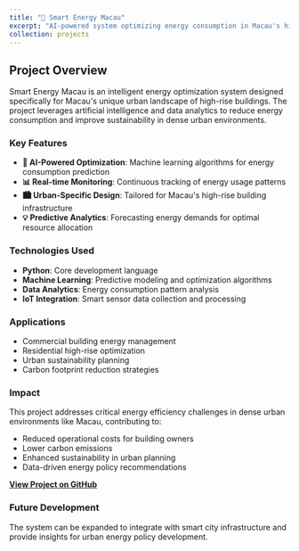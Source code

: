 ```yaml
---
title: "🏢 Smart Energy Macau"
excerpt: "AI-powered system optimizing energy consumption in Macau's high-rise buildings through intelligent monitoring and predictive analytics."
collection: projects
---
```


## Project Overview

Smart Energy Macau is an intelligent energy optimization system designed specifically for Macau's unique urban landscape of high-rise buildings. The project leverages artificial intelligence and data analytics to reduce energy consumption and improve sustainability in dense urban environments.

### Key Features

- **🤖 AI-Powered Optimization**: Machine learning algorithms for energy consumption prediction
- **📊 Real-time Monitoring**: Continuous tracking of energy usage patterns
- **🏙️ Urban-Specific Design**: Tailored for Macau's high-rise building infrastructure
- **💡 Predictive Analytics**: Forecasting energy demands for optimal resource allocation

### Technologies Used

- **Python**: Core development language
- **Machine Learning**: Predictive modeling and optimization algorithms
- **Data Analytics**: Energy consumption pattern analysis
- **IoT Integration**: Smart sensor data collection and processing

### Applications

- Commercial building energy management
- Residential high-rise optimization
- Urban sustainability planning
- Carbon footprint reduction strategies

### Impact

This project addresses critical energy efficiency challenges in dense urban environments like Macau, contributing to:
- Reduced operational costs for building owners
- Lower carbon emissions
- Enhanced sustainability in urban planning
- Data-driven energy policy recommendations

**[View Project on GitHub](https://github.com/skcKenneth/smart-energy-macau)**

### Future Development

The system can be expanded to integrate with smart city infrastructure and provide insights for urban energy policy development.

